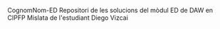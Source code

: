 CognomNom-ED
Repositori de les solucions del mòdul ED de DAW en CIPFP Mislata de l'estudiant Diego Vizcai

